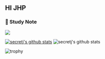 ## HI JHP

### 📓 Study Note
<a href="https://secretj.notion.site/c209618d65334d2c898303203d9aac0c" target="_blank"><img src="https://img.shields.io/badge/NOTION-000000?style=flat-square&logo=Notion&logoColor=white&"/></a>

[![secretj's github stats](https://github-readme-stats.vercel.app/api/top-langs/?username=secretj&show_icons=true&hide_border=true&title_color=004386&icon_color=004386&layout=compact)](https://github.com/secretj)
![secretj's github stats](https://github-readme-stats.vercel.app/api?username=secretj&show_icons=true)


![trophy](https://github-profile-trophy.vercel.app/?username=secretj)
 
